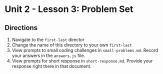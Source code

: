 # Unit 2 - Lesson 3: Problem Set

## Directions
1. Navigate to the `first-last` director
2. Change the name of this directory to your own `first-last`
3. View prompts to small coding challenges in `small-problems.md`. Record your answers in the `answers.js` file.
4. View prompts for short response in `short-response.md`. Provide your response right there in that document.

